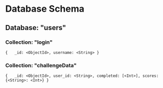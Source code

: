 # Database Schema

## Database: "users"
### Collection: "login"
`
  {  
    _id: <ObjectId>,
    username: <String>
  }
`

### Collection: "challengeData"
`
  {  
    _id: <ObjectId>,
    user_id: <String>,
    completed: [<Int>],
    scores: {<String>: <Int>}
  }
`
